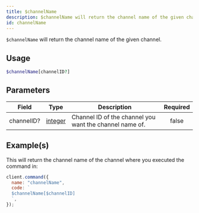 ```yaml
---
title: $channelName
description: $channelName will return the channel name of the given channel.
id: channelName
---
```


`$channelName` will return the channel name of the given channel.

## Usage

```php
$channelName[channelID?]
```

## Parameters

| Field      | Type                                                                                                | Description                                             | Required |
| ---------- | --------------------------------------------------------------------------------------------------- | ------------------------------------------------------- | :------: |
| channelID? | [integer](https://developer.mozilla.org/en-US/docs/Web/JavaScript/Reference/Global_Objects/Integer) | Channel ID of the channel you want the channel name of. |  false   |

## Example(s)

This will return the channel name of the channel where you executed the command in:

```javascript
client.command({
  name: "channelName",
  code: `
  $channelName[$channelID]
  `,
});
```
